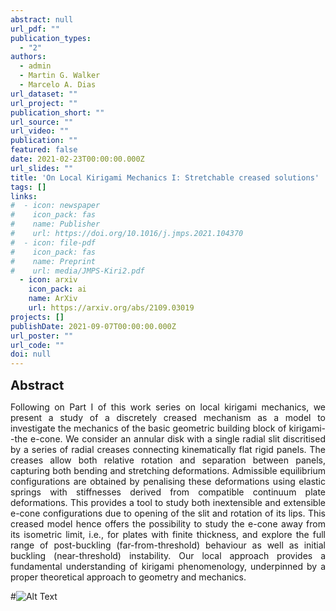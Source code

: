 ```yaml
---
abstract: null
url_pdf: ""
publication_types:
  - "2"
authors:
  - admin
  - Martin G. Walker
  - Marcelo A. Dias
url_dataset: ""
url_project: ""
publication_short: ""
url_source: ""
url_video: ""
publication: ""
featured: false
date: 2021-02-23T00:00:00.000Z
url_slides: ""
title: 'On Local Kirigami Mechanics I: Stretchable creased solutions'
tags: []
links:
#  - icon: newspaper
#    icon_pack: fas
#    name: Publisher
#    url: https://doi.org/10.1016/j.jmps.2021.104370
#  - icon: file-pdf
#    icon_pack: fas
#    name: Preprint
#    url: media/JMPS-Kiri2.pdf
  - icon: arxiv
    icon_pack: ai
    name: ArXiv
    url: https://arxiv.org/abs/2109.03019
projects: []
publishDate: 2021-09-07T00:00:00.000Z
url_poster: ""
url_code: ""
doi: null
---
```

<big><big><b>Abstract</b></big></big>
<div style="text-align: justify">Following on Part I of this work series on local kirigami mechanics, we present a study of a discretely creased mechanism as a model to investigate the mechanics of the basic geometric building block of kirigami--the e-cone. We consider an annular disk with a single radial slit discritised by a series of radial creases connecting kinematically flat rigid panels. The creases allow both relative rotation and separation between panels, capturing both bending and stretching deformations. Admissible equilibrium configurations are obtained by penalising these deformations using elastic springs with stiffnesses derived from compatible continuum plate deformations. This provides a tool to study both inextensible and extensible e-cone configurations due to opening of the slit and rotation of its lips. This creased model hence offers the possibility to study the e-cone away from its isometric limit, i.e., for plates with finite thickness, and explore the full range of post-buckling (far-from-threshold) behaviour as well as initial buckling (near-threshold) instability. Our local approach provides a fundamental understanding of kirigami phenomenology, underpinned by a proper theoretical approach to geometry and mechanics.</div>

#![Alt Text](Mov-2.gif)
